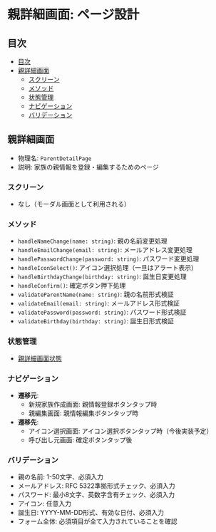 # 親詳細画面: ページ設計

## 目次
- [目次](#目次)
- [親詳細画面](#親詳細画面)
  - [スクリーン](#スクリーン)
  - [メソッド](#メソッド)
  - [状態管理](#状態管理)
  - [ナビゲーション](#ナビゲーション)
  - [バリデーション](#バリデーション)

## 親詳細画面
- 物理名: `ParentDetailPage`
- 説明: 家族の親情報を登録・編集するためのページ

### スクリーン
- なし（モーダル画面として利用される）

### メソッド
- `handleNameChange(name: string)`: 親の名前変更処理
- `handleEmailChange(email: string)`: メールアドレス変更処理
- `handlePasswordChange(password: string)`: パスワード変更処理
- `handleIconSelect()`: アイコン選択処理（一旦はアラート表示）
- `handleBirthdayChange(birthday: string)`: 誕生日変更処理
- `handleConfirm()`: 確定ボタン押下処理
- `validateParentName(name: string)`: 親の名前形式検証
- `validateEmail(email: string)`: メールアドレス形式検証
- `validatePassword(password: string)`: パスワード形式検証
- `validateBirthday(birthday: string)`: 誕生日形式検証

### 状態管理
- [親詳細画面状態](親詳細画面_状態管理.md#親詳細画面状態)

### ナビゲーション
- **遷移元**:
  - 新規家族作成画面: 親情報登録ボタンタップ時
  - 親編集画面: 親情報編集ボタンタップ時
- **遷移先**:
  - アイコン選択画面: アイコン選択ボタンタップ時（今後実装予定）
  - 呼び出し元画面: 確定ボタンタップ後

### バリデーション
- 親の名前: 1-50文字、必須入力
- メールアドレス: RFC 5322準拠形式チェック、必須入力
- パスワード: 最小8文字、英数字含有チェック、必須入力
- アイコン: 任意入力
- 誕生日: YYYY-MM-DD形式、有効な日付、必須入力
- フォーム全体: 必須項目が全て入力されていることを確認
